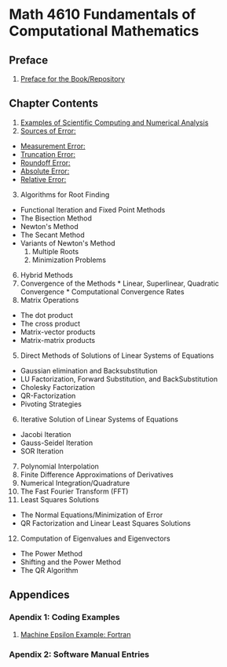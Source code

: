 # Math 4610 Fundamentals of Computational Mathematics

## Preface

1. [Preface for the Book/Repository](https://jvkoebbe.github.io/math4610/chapter00/preface)

## Chapter Contents

1. [Examples of Scientific Computing and Numerical Analysis](https://jvkoebbe.github.io/math4610/chapter01/examples)
2. [Sources of Error:](https://jvkoebbe.github.io/math4610/chapter02/sourcesOfError)
  * [Measurement Error:](https://jvkoebbe.github.io/math4610/chapter02/measurementError)
  * [Truncation Error:](https://jvkoebbe.github.io/math4610/chapter02/truncationError)
  * [Roundoff Error:](https://jvkoebbe.github.io/math4610/chapter02/roundoffError)
  * [Absolute Error:](https://jvkoebbe.github.io/math4610/chapter02/absoluteError)
  * [Relative Error:](https://jvkoebbe.github.io/math4610/chapter02/relativeError)
3. Algorithms for Root Finding
  * Functional Iteration and Fixed Point Methods
  * The Bisection Method
  * Newton's Method
  * The Secant Method
  * Variants of Newton's Method
    1. Multiple Roots
    2. Minimization Problems
  6. Hybrid Methods
  7. Convergence of the Methods
    * Linear, Superlinear, Quadratic Convergence
    * Computational Convergence Rates
4. Matrix Operations
  * The dot product
  * The cross product
  * Matrix-vector products
  * Matrix-matrix products
5. Direct Methods of Solutions of Linear Systems of Equations
  * Gaussian elimination and Backsubstitution
  * LU Factorization, Forward Substitution, and BackSubstitution
  * Cholesky Factorization
  * QR-Factorization
  * Pivoting Strategies
6. Iterative Solution of Linear Systems of Equations
  * Jacobi Iteration
  * Gauss-Seidel Iteration
  * SOR Iteration
7. Polynomial Interpolation
8. Finite Difference Approximations of Derivatives
9. Numerical Integration/Quadrature
10. The Fast Fourier Transform (FFT)
11. Least Squares Solutions
  * The Normal Equations/Minimization of Error
  * QR Factorization and Linear Least Squares Solutions
12. Computation of Eigenvalues and Eigenvectors
  * The Power Method
  * Shifting and the Power Method
  * The QR Algorithm
  
## Appendices

### Apendix 1: Coding Examples

  1. [Machine Epsilon Example: Fortran](https://jvkoebbe.github.io/math4610/appendix01/maceps)

### Apendix 2: Software Manual Entries
